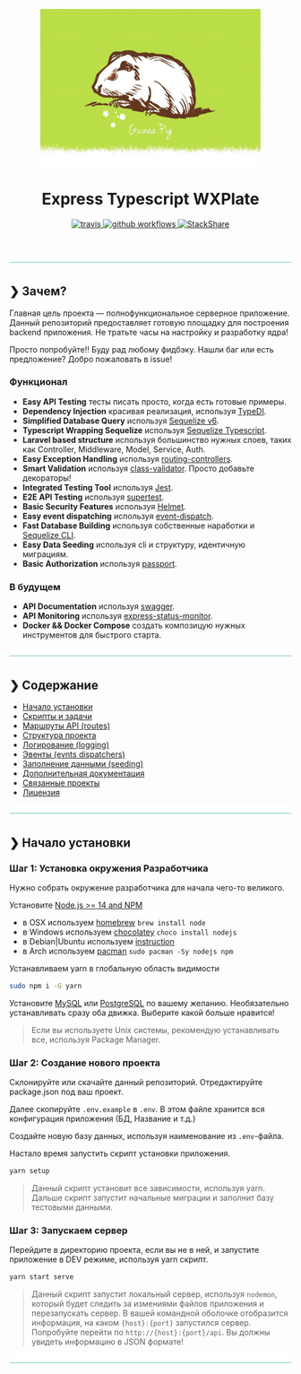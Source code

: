 <p align="center">
  <img src="./windx-logo.jpg" alt="windx-foobar" width="400" />
</p>

<h1 align="center">Express Typescript WXPlate</h1>

<p align="center">
  <a href="https://app.travis-ci.com/github/windx-foobar/express-typescript-wxplate">
    <img src="https://img.shields.io/travis/com/windx-foobar/express-typescript-wxplate/master?label=Travis%20CI" alt="travis" />
  </a>
  <a href="https://github.com/windx-foobar/express-typescript-wxplate/actions/workflows/test_on_push_master.yml">
    <img src="https://github.com/windx-foobar/express-typescript-wxplate/actions/workflows/test_on_push_master.yml/badge.svg?branch=master" alt="github workflows" />
  </a>
  <a href="https://stackshare.io/windx-foobar/express-typescript-wxplate">
    <img src="https://img.shields.io/badge/tech-stack-0690fa.svg?style=flat" alt="StackShare" />
  </a>
</p>

<br />

![divider](./windx-divider.png)

## ❯ Зачем?

Главная цель проекта — полнофункциональное серверное приложение. Данный репозиторий предоставляет готовую площадку для
построения backend приложения. Не тратьте часы на настройку и разработку ядра!

Просто попробуйте!! Буду рад любому фидбэку. Нашли баг или есть предложение? Добро пожаловать в issue!

### Функционал

- **Easy API Testing** тесты писать просто, когда есть готовые примеры.
- **Dependency Injection** красивая реализация, используя [TypeDI](https://github.com/pleerock/typedi).
- **Simplified Database Query** используя [Sequelize v6](https://github.com/sequelize/sequelize/tree/v6.20.0).
- **Typescript Wrapping Sequelize**
  используя [Sequelize Typescript](https://github.com/RobinBuschmann/sequelize-typescript).
- **Laravel based structure** используя большинство нужных слоев, таких как Controller, Middleware, Model, Service,
  Auth.
- **Easy Exception Handling** используя [routing-controllers](https://github.com/pleerock/routing-controllers).
- **Smart Validation** используя [class-validator](https://github.com/pleerock/class-validator). Просто добавьте
  декораторы!
- **Integrated Testing Tool** используя [Jest](https://facebook.github.io/jest).
- **E2E API Testing** используя [supertest](https://github.com/visionmedia/supertest).
- **Basic Security Features** используя [Helmet](https://helmetjs.github.io/).
- **Easy event dispatching** используя [event-dispatch](https://github.com/pleerock/event-dispatch).
- **Fast Database Building** используя собственные наработки и [Sequelize CLI](https://github.com/sequelize/cli).
- **Easy Data Seeding** используя cli и структуру, идентичную миграциям.
- **Basic Authorization** используя [passport](https://github.com/jaredhanson/passport).

### В будущем

- **API Documentation** используя [swagger](http://swagger.io/).
- **API Monitoring** используя [express-status-monitor](https://github.com/RafalWilinski/express-status-monitor).
- **Docker && Docker Compose** создать композицую нужных инструментов для быстрого старта.

![divider](./windx-divider.png)

## ❯ Содержание

- [Начало установки](#-начало-установки)
- [Скрипты и задачи](#-scripts-and-tasks)
- [Маршруты API (routes)](#-api-routes)
- [Структура проекта](#-project-structure)
- [Логирование (logging)](#-logging)
- [Эвенты (evnts dispatchers)](#-event-dispatching)
- [Заполнение данными (seeding)](#-seeding)
- [Дополнительная документация](#-further-documentation)
- [Связанные проекты](#-related-projects)
- [Лицензия](#-license)

![divider](./windx-divider.png)

## ❯ Начало установки

### Шаг 1: Установка окружения Разработчика

Нужно собрать окружение разработчика для начала чего-то великого.

Установите [Node.js >= 14 and NPM](https://nodejs.org/en/download/)

- в OSX используем [homebrew](http://brew.sh) `brew install node`
- в Windows используем [chocolatey](https://chocolatey.org/) `choco install nodejs`
- в Debian|Ubuntu
  используем [instruction](https://github.com/nodesource/distributions/blob/master/README.md#installation-instructions)
- в Arch используем [pacman](https://wiki.archlinux.org/title/pacman) `sudo pacman -Sy nodejs npm`

Устанавливаем yarn в глобальную область видимости

```bash
sudo npm i -G yarn
```

Установите [MySQL](https://www.mysql.com/downloads/) или [PostgreSQL](https://www.postgresql.org/download/) по вашему
желанию. Необязательно устанавливать сразу оба движка. Выберите какой больше нравится!

> Если вы используете Unix системы, рекомендую устанавливать все, используя Package Manager.

### Шаг 2: Создание нового проекта

Склонируйте или скачайте данный репозиторий. Отредактируйте package.json под ваш проект.

Далее скопируйте `.env.example` в `.env`. В этом файле хранится вся конфигурация приложения (БД, Название и т.д.)

Создайте новую базу данных, используя наименование из `.env`-файла.

Настало время запустить скрипт установки приложения.

```bash
yarn setup
```

> Данный скрипт установит все зависимости, используя yarn. Дальше скрипт запустит начальные миграции и заполнит базу тестовыми данными.

### Шаг 3: Запускаем сервер

Перейдите в директорию проекта, если вы не в ней, и запустите приложение в DEV режиме, используя yarn скрипт.

```bash
yarn start serve
```

> Данный скрипт запустит локальный сервер, используя `nodemon`, который будет следить за измениями файлов приложения и перезапускать сервер.
> В вашей командной оболочке отобразится информация, на каком `{host}:{port}` запустился сервер.
> Попробуйте перейти по `http://{host}:{port}/api`. Вы должны увидеть информацию в JSON формате!

![divider](./windx-divider.png)
